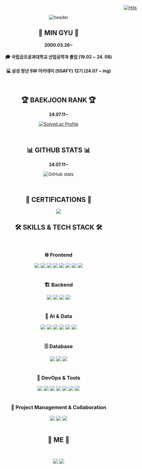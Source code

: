 <div align="right">
 
 [![Hits](https://hits.seeyoufarm.com/api/count/incr/badge.svg?url=https%3A%2F%2Fgithub.com%2FChungmingyu&count_bg=%230002FF&title_bg=%23FF0000&icon=&icon_color=%23E7E7E7&title=hits&edge_flat=false)](https://hits.seeyoufarm.com)

</div>

<div align="center">

  ![header](https://capsule-render.vercel.app/api?type=waving&color=auto&height=280&section=header&animation=blinking&text=Hello!&fontSize=120)



  ## 👋 MIN GYU 👋 
  
**2000.03.26~**
  

 #### 🎓 국립금오공과대학교 산업공학과 졸업 (19.02 ~ 24. 08)  
 #### 💻  삼성 청년 SW 아카데미 (SSAFY) 12기  (24.07 ~ ing)
 
  <br>
 
</div>

<div align="center">

  ## 🏆 BAEKJOON RANK 🏆

**24.07.11~**
  
[![Solved.ac Profile](http://mazassumnida.wtf/api/v2/generate_badge?boj=ktfig7023)](https://solved.ac/ktfig7023/)
  
  <br>

<!--<a href="https://www.solve-nyang.com"><img src="https://api.solve-nyang.com/compose/ktfig7023" width="600" height="300"/></a> -->

</div>

<div align="center">


## 📊 GITHUB STATS 📊

**24.07.11~**

![GitHub stats](https://github-readme-stats.vercel.app/api?username=Chungmingyu&show_icons=true&theme=radical)
  
  <br>

</div>

<div align="center">

## 📜 CERTIFICATIONS 📜

<img src="https://img.shields.io/badge/SQLD-한국데이터산업진흥원-orange?style=flat-square"/>


  <br>

</div>


<div align="center">
  
  ## 🛠 SKILLS & TECH STACK 🛠

  <br>

  ### 🌐 Frontend
  <div>
    <img src="https://img.shields.io/badge/HTML5-E34F26?style=for-the-badge&logo=html5&logoColor=white"/>
    <img src="https://img.shields.io/badge/CSS3-1572B6?style=for-the-badge&logo=css3&logoColor=white"/>
    <img src="https://img.shields.io/badge/JavaScript-F7DF1E?style=for-the-badge&logo=javascript&logoColor=black"/>
    <img src="https://img.shields.io/badge/Vue.js-4FC08D?style=for-the-badge&logo=vue.js&logoColor=white"/>
    <img src="https://img.shields.io/badge/Bootstrap-7952B3?style=for-the-badge&logo=bootstrap&logoColor=white"/>
    <img src="https://img.shields.io/badge/TailwindCSS-06B6D4?style=for-the-badge&logo=tailwindcss&logoColor=white"/>
    <img src="https://img.shields.io/badge/React-61DAFB?style=for-the-badge&logo=react&logoColor=black"/>
    <img src="https://img.shields.io/badge/Node.js-339933?style=for-the-badge&logo=nodedotjs&logoColor=white"/>
  </div>

  <br>

  ### 🏗 Backend
  <div>
    <img src="https://img.shields.io/badge/Python-3776AB?style=for-the-badge&logo=python&logoColor=white"/>
    <img src="https://img.shields.io/badge/Django-092E20?style=for-the-badge&logo=django&logoColor=white"/>
    <img src="https://img.shields.io/badge/FastAPI-009688?style=for-the-badge&logo=fastapi&logoColor=white"/>
    <img src="https://img.shields.io/badge/SpringBoot-6DB33F?style=for-the-badge&logo=springboot&logoColor=white"/>
  </div>

  <br>

  ### 🤖 AI & Data
  <div>
    <img src="https://img.shields.io/badge/TensorFlow-FF6F00?style=for-the-badge&logo=tensorflow&logoColor=white"/>
    <img src="https://img.shields.io/badge/PyTorch-EE4C2C?style=for-the-badge&logo=pytorch&logoColor=white"/>
    <img src="https://img.shields.io/badge/ScikitLearn-F7931E?style=for-the-badge&logo=scikitlearn&logoColor=white"/>
    <img src="https://img.shields.io/badge/Matplotlib-11557C?style=for-the-badge&logo=matplotlib&logoColor=white"/>
    <img src="https://img.shields.io/badge/Pandas-150458?style=for-the-badge&logo=pandas&logoColor=white"/>
    <img src="https://img.shields.io/badge/Numpy-013243?style=for-the-badge&logo=numpy&logoColor=white"/>
  </div>

  <br>

  ### 🗄 Database
  <div>
    <img src="https://img.shields.io/badge/MySQL-4479A1?style=for-the-badge&logo=mysql&logoColor=white"/>
    <img src="https://img.shields.io/badge/SQLite-003B57?style=for-the-badge&logo=sqlite&logoColor=white"/>
   <img src="https://img.shields.io/badge/MongoDB-47A248?style=for-the-badge&logo=mongodb&logoColor=white"/>
  </div>

  <br>

  ### 🚀 DevOps & Tools
  <div>
    <img src="https://img.shields.io/badge/Docker-2496ED?style=for-the-badge&logo=docker&logoColor=white"/>
    <img src="https://img.shields.io/badge/Git-F05032?style=for-the-badge&logo=git&logoColor=white"/>
    <img src="https://img.shields.io/badge/GitHub-181717?style=for-the-badge&logo=github&logoColor=white"/>
    <img src="https://img.shields.io/badge/GitLab-FCA121?style=for-the-badge&logo=gitlab&logoColor=white"/>
    <img src="https://img.shields.io/badge/AWS-232F3E?style=for-the-badge&logo=amazonaws&logoColor=white"/>
    <img src="https://img.shields.io/badge/Nginx-009639?style=for-the-badge&logo=nginx&logoColor=white"/>
    <img src="https://img.shields.io/badge/Jenkins-D24939?style=for-the-badge&logo=jenkins&logoColor=white"/>
  </div>

  <br>

  ### 📌 Project Management & Collaboration
  <div>
    <img src="https://img.shields.io/badge/Jira-0052CC?style=for-the-badge&logo=jira&logoColor=white"/>
    <img src="https://img.shields.io/badge/Figma-F24E1E?style=for-the-badge&logo=figma&logoColor=white"/>
   <img src="https://img.shields.io/badge/Notion-000000?style=for-the-badge&logo=notion&logoColor=white"/>
  </div>

 
</div>

<div align="center">
  
  <br>

  ## 🤙 ME 🤙

  <br>
 
<a href="https://www.instagram.com/min_9yuuuuu/?hl=ko"><img src="https://img.shields.io/badge/Instagram-E4405F?style=for-the-badge&logo=instagram&logoColor=white"/></a>
<a href="mailto:ktfigs@gmail.com"><img src="https://img.shields.io/badge/Gmail-D14836?style=for-the-badge&logo=gmail&logoColor=white"/></a>

 
</div>
